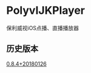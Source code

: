 # PolyvIJKPlayer
保利威视iOS点播、直播播放器


## 历史版本
[0.8.4+20180126](http://repo.polyv.net/ios/download/ijkplayer/vod/ff3.3-ijk0.8.4-plv01-180126/IJKMediaFramework_0.8.4+20180126.zip)
